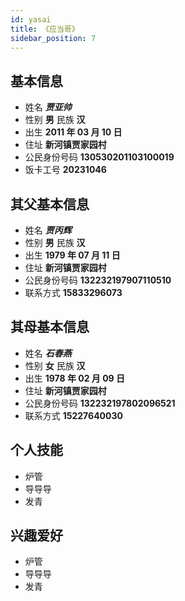 ```yaml
---
id: yasai
title: 《应当哥》
sidebar_position: 7
---
```



## 基本信息

- 姓名 ***贾亚帅***
- 性别 **男**     民族 **汉**
- 出生 **2011 年 03 月 10 日**
- 住址 **新河镇贾家园村**
- 公民身份号码  **130530201103100019**
- 饭卡工号 **20231046**

## 其父基本信息

- 姓名 ***贾丙辉***
- 性别 **男**     民族 **汉**
- 出生 **1979 年 07 月 11 日**
- 住址 **新河镇贾家园村**
- 公民身份号码  **132232197907110510**
- 联系方式 **15833296073**

## 其母基本信息

- 姓名 ***石春燕***
- 性别 **女**     民族 **汉**
- 出生 **1978 年 02 月 09 日**
- 住址 **新河镇贾家园村**
- 公民身份号码  **132232197802096521**
- 联系方式 **15227640030**

## 个人技能

- 炉管
- 导导导
- 发青

## 兴趣爱好

- 炉管
- 导导导
- 发青

